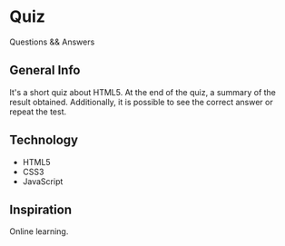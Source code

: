 # Quiz
Questions &amp;&amp; Answers

## General Info
It's a short quiz about HTML5.
At the end of the quiz, a summary of the result obtained.
Additionally, it is possible to see the correct answer or repeat the test.

## Technology
* HTML5
* CSS3
* JavaScript

## Inspiration
Online learning.
